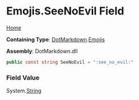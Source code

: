 # Emojis\.SeeNoEvil Field

[Home](../../../README.md)

**Containing Type**: [DotMarkdown](../../README.md)\.[Emojis](../README.md)

**Assembly**: DotMarkdown\.dll

```csharp
public const string SeeNoEvil = ":see_no_evil:"
```

### Field Value

System\.[String](https://docs.microsoft.com/en-us/dotnet/api/system.string)